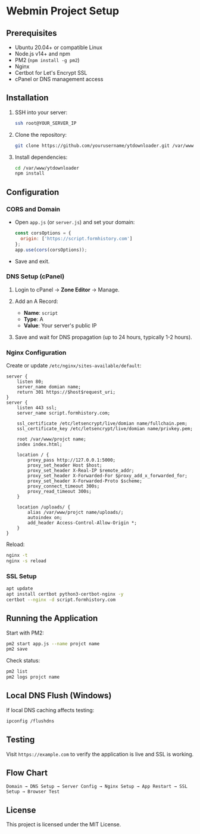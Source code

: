 # Webmin Project Setup



## Prerequisites

* Ubuntu 20.04+ or compatible Linux
* Node.js v14+ and npm
* PM2 (`npm install -g pm2`)
* Nginx
* Certbot for Let's Encrypt SSL
* cPanel or DNS management access

## Installation

1. SSH into your server:

   ```bash
   ssh root@YOUR_SERVER_IP
   ```
2. Clone the repository:

   ```bash
   git clone https://github.com/yourusername/ytdownloader.git /var/www/ytdownloader
   ```
3. Install dependencies:

   ```bash
   cd /var/www/ytdownloader
   npm install
   ```

## Configuration

### CORS and Domain

* Open `app.js` (or `server.js`) and set your domain:

  ```js
  const corsOptions = {
    origin: ['https://script.formhistory.com']
  };
  app.use(cors(corsOptions));
  ```
* Save and exit.

### DNS Setup (cPanel)

1. Login to cPanel → **Zone Editor** → Manage.
2. Add an A Record:

   * **Name**: `script`
   * **Type**: A
   * **Value**: Your server's public IP
3. Save and wait for DNS propagation (up to 24 hours, typically 1-2 hours).

### Nginx Configuration

Create or update `/etc/nginx/sites-available/default`:

```nginx
server {
    listen 80;
    server_name domian name;
    return 301 https://$host$request_uri;
}
server {
    listen 443 ssl;
    server_name script.formhistory.com;

    ssl_certificate /etc/letsencrypt/live/domian name/fullchain.pem;
    ssl_certificate_key /etc/letsencrypt/live/domian name/privkey.pem;

    root /var/www/projct name;
    index index.html;

    location / {
        proxy_pass http://127.0.0.1:5000;
        proxy_set_header Host $host;
        proxy_set_header X-Real-IP $remote_addr;
        proxy_set_header X-Forwarded-For $proxy_add_x_forwarded_for;
        proxy_set_header X-Forwarded-Proto $scheme;
        proxy_connect_timeout 300s;
        proxy_read_timeout 300s;
    }

    location /uploads/ {
        alias /var/www/projct name/uploads/;
        autoindex on;
        add_header Access-Control-Allow-Origin *;
    }
}
```

Reload:

```bash
nginx -t
nginx -s reload
```

### SSL Setup

```bash
apt update
apt install certbot python3-certbot-nginx -y
certbot --nginx -d script.formhistory.com
```

## Running the Application

Start with PM2:

```bash
pm2 start app.js --name projct name
pm2 save
```

Check status:

```bash
pm2 list
pm2 logs projct name
```

## Local DNS Flush (Windows)

If local DNS caching affects testing:

```bash
ipconfig /flushdns
```

## Testing

Visit `https://example.com` to verify the application is live and SSL is working.

## Flow Chart

```
Domain → DNS Setup → Server Config → Nginx Setup → App Restart → SSL Setup → Browser Test
```

## License

This project is licensed under the MIT License.
